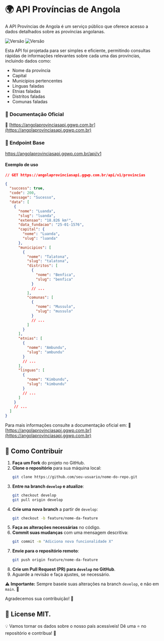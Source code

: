 # 🌍 API Províncias de Angola
A API Províncias de Angola é um serviço público que oferece acesso a dados detalhados sobre as províncias angolanas.

![Versão](https://img.shields.io/badge/Versão-v1.0.0-green) ![Versão](https://img.shields.io/badge/License-MIT-red)

Esta API foi projetada para ser simples e eficiente, permitindo consultas rápidas de informações relevantes sobre cada uma das províncias, incluindo dados como:
- Nome da província </br>
- Capital </br>
- Municípios pertencentes </br>
- Línguas faladas </br>
- Etnias faladas </br>
- Distritos faladas </br>
- Comunas faladas </br>


### 📄 **Documentação Oficial**  
🔗 [https://angolaprovinciasapi.ggwp.com.br](https://angolaprovinciasapi.ggwp.com.br)

### 🔗 **Endpoint Base**
https://angolaprovinciasapi.ggwp.com.br/api/v1

#### **Exemplo de uso**

```json
// GET https://angolaprovinciasapi.ggwp.com.br/api/v1/provincias

{
  "success": true,
  "code": 200,
  "message": "Sucesso",
  "data": [
    {
      "nome": "Luanda",
      "slug": "luanda",
      "extensao": "18.826 km²",
      "data_fundacao": "25-01-1576",
      "capital": {
        "nome": "Luanda",
        "slug": "luanda"
      },
      "municipios": [
        {
          "nome": "Talatona",
          "slug": "talatona",
          "distritos": [
            {
              "nome": "Benfica",
              "slug": "benfica"
            }
            // ...
          ],
          "comunas": [
            {
              "nome": "Mussulo",
              "slug": "mussulo"
            }
            // ...
          ]
        }
      ],
      "etnias": [
        {
          "nome": "Ambundu",
          "slug": "ambundu"
        }
        // ...
      ],
      "linguas": [
        {
          "nome": "Kimbundu",
          "slug": "kimbundu"
        }
        // ...
      ]
    }
    // ...
  ]
}

```

Para mais informações consulte a documentação oficial em:
🔗 [https://angolaprovinciasapi.ggwp.com.br](https://angolaprovinciasapi.ggwp.com.br)

## 🤝 Como Contribuir

1. **Faça um Fork** do projeto no GitHub.
2. **Clone o repositório** para sua máquina local:
   ```bash
   git clone https://github.com/seu-usuario/nome-do-repo.git
   ```
3. **Entre na branch `develop` e atualize**:
   ```bash
   git checkout develop  
   git pull origin develop  
   ```
4. **Crie uma nova branch** a partir de `develop`:
   ```bash
   git checkout -b feature/nome-da-feature
   ```
5. **Faça as alterações necessárias** no código.
6. **Commit suas mudanças** com uma mensagem descritiva:
   ```bash
   git commit -m "Adiciona nova funcionalidade X"
   ```
7. **Envie para o repositório remoto**:
   ```bash
   git push origin feature/nome-da-feature
   ```
8. **Crie um Pull Request (PR) para `develop` no GitHub**.
9. Aguarde a revisão e faça ajustes, se necessário.

⚠️ **Importante:** Sempre baseie suas alterações na branch `develop`, e não em `main`. 🚀

Agradecemos sua contribuição! 🚀  

## :memo: License MIT.

💡 Vamos tornar os dados sobre o nosso país acessíveis! Dê uma ⭐ no repositório e contribua! 🚀
